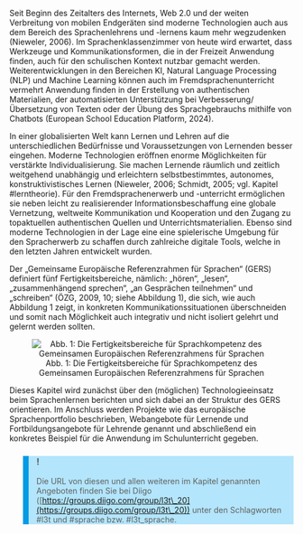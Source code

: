 <!-- filename: 01_Einleitung.md -->
<!-- title: Einleitung -->

Seit Beginn des Zeitalters des Internets, Web 2.0 und der weiten Verbreitung von mobilen Endgeräten sind moderne Technologien auch aus dem Bereich des Sprachenlehrens und -lernens kaum mehr wegzudenken (Nieweler, 2006). Im Sprachenklassenzimmer von heute wird erwartet, dass Werkzeuge und Kommunikationsformen, die in der Freizeit Anwendung finden, auch für den schulischen Kontext nutzbar gemacht werden. Weiterentwicklungen in den Bereichen KI, Natural Language Processing (NLP) und Machine Learning können auch im Fremdsprachenunterricht vermehrt Anwendung finden in der Erstellung von authentischen Materialien, der automatisierten Unterstützung bei Verbesserung/Übersetzung von Texten oder der Übung des Sprachgebrauchs mithilfe von Chatbots (European School Education Platform, 2024).

In einer globalisierten Welt kann Lernen und Lehren auf die unterschiedlichen Bedürfnisse und Voraussetzungen von Lernenden besser eingehen. Moderne Technologien eröffnen enorme Möglichkeiten für verstärkte Individualisierung. Sie machen Lernende räumlich und zeitlich weitgehend unabhängig und erleichtern selbstbestimmtes, autonomes, konstruktivistisches Lernen (Nieweler, 2006; Schmidt, 2005; vgl. Kapitel #lerntheorie). Für den Fremdsprachenerwerb und -unterricht ermöglichen sie neben leicht zu realisierender Informationsbeschaffung eine globale Vernetzung, weltweite Kommunikation und Kooperation und den Zugang zu topaktuellen authentischen Quellen und Unterrichtsmaterialien. Ebenso sind moderne Technologien in der Lage eine eine spielerische Umgebung für den Spracherwerb zu schaffen durch zahlreiche digitale Tools, welche in den letzten Jahren entwickelt wurden.

Der „Gemeinsame Europäische Referenzrahmen für Sprachen“ (GERS) definiert fünf Fertigkeitsbereiche, nämlich: „hören“, „lesen“, „zusammenhängend sprechen“, „an Gesprächen teilnehmen“ und „schreiben“ (ÖZG, 2009, 10; siehe Abbildung 1), die sich, wie auch Abbildung 1 zeigt, in konkreten Kommunikationssituationen überschneiden und somit nach Möglichkeit auch integrativ und nicht isoliert gelehrt und gelernt werden sollten.

<center><figure>
  <img src="https://raw.githubusercontent.com/ed-tech-at/L3T/refs/heads/main/59_Fremdsprachen_im_Schulunterricht/img/01_Die_Fertigkeitsbereiche_für_Sprachkompetenz_des_Gemeinsamen_Europäischen_Referen.jpg" alt="Abb. 1: Die Fertigkeitsbereiche für Sprachkompetenz des Gemeinsamen Europäischen Referenzrahmens für Sprachen">
  <figcaption>Abb. 1: Die Fertigkeitsbereiche für Sprachkompetenz des Gemeinsamen Europäischen Referenzrahmens für Sprachen</figcaption>
</figure></center>


Dieses Kapitel wird zunächst über den (möglichen) Technologieeinsatz beim Sprachenlernen berichten und sich dabei an der Struktur des GERS orientieren. Im Anschluss werden Projekte wie das europäische Sprachenportfolio beschrieben, Webangebote für Lernende und Fortbildungsangebote für Lehrende genannt und abschließend ein konkretes Beispiel für die Anwendung im Schulunterricht gegeben.

<blockquote style="background: #B3E5FC; border-left: 10px solid #039BE5">

### !

Die URL von diesen und allen weiteren im Kapitel genannten Angeboten finden Sie bei Diigo ([https://groups.diigo.com/group/l3t\_20](https://groups.diigo.com/group/l3t\_20)) unter den Schlagworten #l3t und #sprache bzw. #l3t_sprache.

</blockquote>
